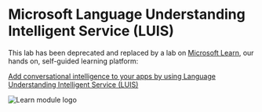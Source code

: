 # Microsoft Language Understanding Intelligent Service (LUIS)

This lab has been deprecated and replaced by a lab on [Microsoft Learn](https://docs.microsoft.com/learn?WT.mc_id=academic-9938-jabenn), our hands on, self-guided learning platform:

[Add conversational intelligence to your apps by using Language Understanding Intelligent Service (LUIS)](https://docs.microsoft.com/learn/modules/create-and-publish-a-luis-model/?WT.mc_id=academic-9938-jabenn)

![Learn module logo](https://docs.microsoft.com/learn/achievements/data-ai/create-and-publish-a-luis-model.svg?WT.mc_id=academic-9938-jabenn)
